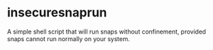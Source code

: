 # insecuresnaprun
A simple shell script that will run snaps without confinement, provided snaps cannot run normally on your system.
